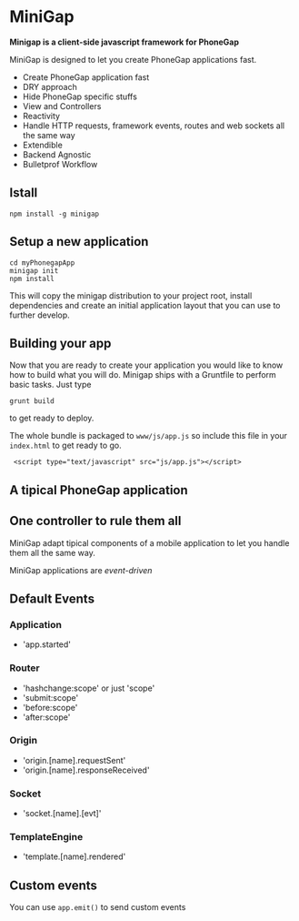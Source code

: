 # MiniGap

__Minigap is a client-side javascript framework for PhoneGap__

MiniGap is designed to let you create PhoneGap applications fast.

- Create PhoneGap application fast
- DRY approach
- Hide PhoneGap specific stuffs
- View and Controllers
- Reactivity
- Handle HTTP requests, framework events, routes and web sockets all the same way
- Extendible
- Backend Agnostic
- Bulletprof Workflow

## Istall

```
npm install -g minigap
```

## Setup a new application

```
cd myPhonegapApp
minigap init
npm install
```

This will copy the minigap distribution to your project root, install dependencies and create an initial application layout that you can use to further develop.

## Building your app

Now that you are ready to create your application you would like to know how to build what you will do. Minigap ships with a Gruntfile to perform basic tasks. Just type

```
grunt build
```

to get ready to deploy.

The whole bundle is packaged to `www/js/app.js` so include this file in your `index.html` to get ready to go. 

```
 <script type="text/javascript" src="js/app.js"></script>
```


## A tipical PhoneGap application



## One controller to rule them all

MiniGap adapt tipical components of a mobile application to let you handle them all the same way.

MiniGap applications are _event-driven_


## Default Events

### Application

- 'app.started'

### Router

- 'hashchange:scope' or just 'scope'
- 'submit:scope'
- 'before:scope'
- 'after:scope'

### Origin

- 'origin.[name].requestSent'
- 'origin.[name].responseReceived'

### Socket

- 'socket.[name].[evt]'

### TemplateEngine

- 'template.[name].rendered'

## Custom events

You can use `app.emit()` to send custom events